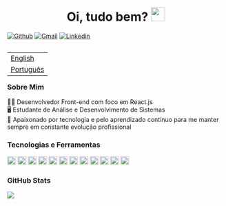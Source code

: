 <h1 align="center">Oi, tudo bem? <img
src="https://github.com/blackcater/blackcater/raw/main/images/Hi.gif" height="32" /></h1>

[![Github](https://img.shields.io/badge/-Github-000?style=flat&logo=Github&logoColor=white)](https://github.com/victortavaresdev)
[![Gmail](https://img.shields.io/badge/-Gmail-c14438?style=flat&logo=Gmail&logoColor=white)](mailto:victortavaresdev@gmail.com)
[![Linkedin](https://img.shields.io/badge/-LinkedIn-blue?style=flat&logo=Linkedin&logoColor=white)](https://www.linkedin.com/in/victor-tavares-dev/)

<table align="right">
 <tr><td><a href="README_en.md">English</a></td></tr>
 <tr><td><a href="README.md">Português</a></td></tr>
</table>

### Sobre Mim

👨‍💻 Desenvolvedor Front-end com foco em React.js</br>
🖥️ Estudante de Análise e Desenvolvimento de Sistemas</br> 
💜 Apaixonado por tecnologia e pelo aprendizado contínuo para me manter sempre em constante evolução profissional 


### Tecnologias e Ferramentas

<div>
  <img height="20" src="https://img.shields.io/badge/Linux_Mint-87CF3E?style=for-the-badge&logo=linux-mint&logoColor=white" />
  <img height="20" src="https://img.shields.io/badge/HTML5-E34F26?style=for-the-badge&logo=html5&logoColor=white" />
  <img height="20" src="https://img.shields.io/badge/CSS3-1572B6?style=for-the-badge&logo=css3&logoColor=white" />
  <img height="20" src="https://img.shields.io/badge/JavaScript-323330?style=for-the-badge&logo=javascript&logoColor=F7DF1E" />
  <img height="20" src="https://img.shields.io/badge/React-20232A?style=for-the-badge&logo=react&logoColor=61DAFB" />
  <img height="20" src="https://img.shields.io/badge/Sass-CC6699?style=for-the-badge&logo=sass&logoColor=white" />
  <img height="20" src="https://img.shields.io/badge/styled--components-DB7093?style=for-the-badge&logo=styled-components&logoColor=white" />
  <img height="20" src="https://img.shields.io/badge/React_Router-CA4245?style=for-the-badge&logo=react-router&logoColor=white" />
  <img height="20" src="https://camo.githubusercontent.com/edd3031a0956c904634f9a394267a6ba61e9a0bb95c9512a1fbc0725b4014d03/68747470733a2f2f696d672e736869656c64732e696f2f62616467652f2d4769742d626c61636b3f7374796c653d666c61742d737175617265266c6f676f3d676974" />
 <img height="20" src="https://camo.githubusercontent.com/85dc47a56a4e73ae7b6e64b3b4416785497e74219ae179ae8faaaca10d5a78d9/68747470733a2f2f696d672e736869656c64732e696f2f62616467652f2d4769744875622d3138313731373f7374796c653d666c61742d737175617265266c6f676f3d676974687562" />
 <img height="20" src="https://camo.githubusercontent.com/566080f1f10a299450280c8b9430bf6c24ce39b71098ccee2ffed461c1b151d3/68747470733a2f2f696d672e736869656c64732e696f2f62616467652f4c696e75782d626c61636b3f7374796c653d666c61742d737175617265266c6f676f3d6c696e7578" />
 <img height="20" src="https://camo.githubusercontent.com/28d844544b515f2f83a33f7a0dba0b338b152e9fc387007a7667efd8f3aa62eb/68747470733a2f2f696d672e736869656c64732e696f2f62616467652f2d5653253230436f64652d3030374143433f7374796c653d666c61742d737175617265266c6f676f3d76697375616c2d73747564696f2d636f6465" />
</div>


### GitHub Stats

<div>
  <img src="https://github-readme-stats.vercel.app/api?username=victortavaresdev&show_icons=true&theme=tokyonight" />  
</div>




 
